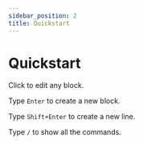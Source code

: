 ```yaml
---
sidebar_position: 2
title: Quickstart
---
```


# Quickstart

Click to edit any block.

Type `Enter` to create a new block.

Type `Shift+Enter` to create a new line.

Type `/` to show all the commands.